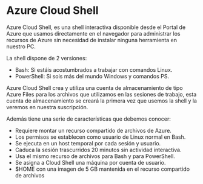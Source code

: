 # Azure Cloud Shell
Azure Cloud Shell, es una shell interactiva disponible desde el Portal de Azure que usamos directamente en el navegador para administrar los recursos de Azure sin necesidad de instalar ninguna herramienta en nuestro PC.

La shell dispone de 2 versiones:

- Bash: Si estáis acostumbrados a trabajar con comandos Linux.
- PowerShell: Si sois más del mundo Windows y comandos PS.

Azure Cloud Shell crea y utiliza una cuenta de almacenamiento de tipo Azure Files para los archivos que utilizamos en las sesiones de trabajo, esta cuenta de almacenamiento se creará la primera vez que usemos la shell y la veremos en nuestra suscripción.

Además tiene una serie de características que debemos conocer:

- Requiere montar un recurso compartido de archivos de Azure.
- Los permisos se establecen como usuario de Linux normal en Bash.
- Se ejecuta en un host temporal por cada sesión y usuario.
- Caduca la sesión trascurridos 20 minutos sin actividad interactiva.
- Usa el mismo recurso de archivos para Bash y para PowerShell.
- Se asigna a Cloud Shell una máquina por cuenta de usuario.
- $HOME con una imagen de 5 GB mantenida en el recurso compartido de archivos
